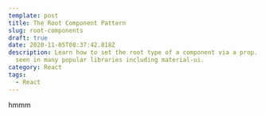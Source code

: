 ```yaml
---
template: post
title: The Root Component Pattern
slug: root-components
draft: true
date: 2020-11-05T08:37:42.818Z
description: Learn how to set the root type of a component via a prop. A pattern
  seen in many popular libraries including material-ui.
category: React
tags:
  - React
---
```

hmmm